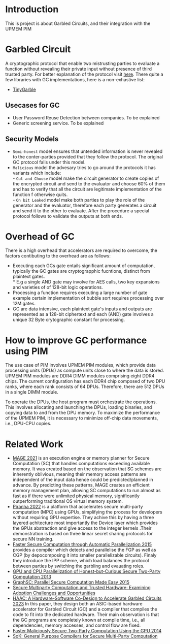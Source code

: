 # Introduction
This is project is about Garbled Circuits, and their integration with the UPMEM PIM

# Garbled Circuit
A cryptographic protocol that enable two mistrusting parties to evaluate a function without revealing their private input without presence of third trusted party. For better explanation of the protocol visit [here](https://en.wikipedia.org/wiki/Garbled_circuit). There quite a few libraries with GC implementations, here is a non-exhastive list:
- [TinyGarble](https://github.com/IntelLabs/TinyGarble2.0)

## Usecases for GC
- User Password Reuse Detection between companies. To be explained
- Generic screening service. To be explained

## Security Models
- `Semi-honest` model ensures that untended information is never revealed to the conter-parties provided that they follow the protocol. The original GC protocol falls under this model.
- `Malicious` model the advesary tries to go around the protocols it has variants which include:  
          -  `Cut and Choose` model make the circuit generator to create copies of the encrypted circuit and send to the evaluator and choose 60% of them and has to verify that all the circuit are legitimate implementation of the function f otherwise quits.  
          -  `On bit Leaked`  model make both parties to play the role of the generator and the evaluator, therefore each party generates a circuit and send it to the other to evaluate. After the procedure a special protocol follows to validate the outputs at both ends.

# Overhead of GC
There is a high overhead that accelerators are required to overcome, the factors contibuting to the overhead are as follows:
* Executing each GCs gate entails significant amount of computation, typically the GC gates are cryptograpphic fucntions, distinct from plaintext gates.  
          * E.g a single AND gate may involve for AES calls, two key expansions and varieties of of 128-bit logic operations.  
* Processing a function requires executing a large number of gate example certain implementation of bubble sort requires processing over 12M gates.
* GC are data intensive, each plaintext gate's inputs and outputs are represented as a 128-bit ciphertext and each (AND) gate involves a unique 32 Byte crytographic constant for processing.
        
# How to improve GC performance using PIM
The use case of PIM involves UPMEM PIM modules, which provide data processing units (DPUs) as compute units close to where the data is stored. UPMEM PIM modules are DDR4 DIMM modules comprising eight DDR4 chips. The current configuration has each DDR4 chip composed of two DPU ranks, where each rank consists of 64 DPUs. Therefore, there are 512 DPUs in a single DIMM module. 

To operate the DPUs, the host program must orchestrate the operations. This involves allocating and launching the DPUs, loading binaries, and copying data to and from the DPU memory. To maximize the performance of the UPMEM PIM, it is necessary to minimize off-chip data movements, i.e., DPU-CPU copies. 

# Related Work
- [MAGE 2021](https://www.usenix.org/conference/osdi21/presentation/kumar) is an execution engine or memory planner for Secure Computation (SC) that handles computations exceeding available memory. It was created based on the observation that SC schemes are inherently oblivious, meaning their memory access patterns are independent of the input data hence could be predicted/planned in advance. By predicting these patterns, MAGE creates an efficient memory management plan, allowing SC computations to run almost as fast as if there were unlimited physical memory, significantly outperforming traditional OS virtual memory system.
- [Piranha 2022](https://www.usenix.org/system/files/sec22-watson.pdf) is a platform that accelerates secure multi-party computation (MPC) using GPUs, simplifying the process for developers without requiring GPU expertise. They achive this by having a three layered achitecture most importantly the Device layer which provides the GPUs abstraction and give access to the integer kernels .Their demonstration is based on three linear secret sharing protocols for secure NN training.
- [Faster Secure Computation through Automatic Parallelization 2015](https://www.usenix.org/system/files/conference/usenixsecurity15/sec15-paper-buescher.pdf) provides a compiler which detects and parallelise the FGP as well as CGP (by depocomposing it into smaller parallelizable circuits). Finaly they introduce the IPP scheme, which load balances the protocol between parties by switching the garbling and evauating roles.
- [GPU and CPU Parallelization of Honest-but-Curious Secure Two-Party Computation 2013](https://shelat.khoury.northeastern.edu/dl/hmsg13-gpuyao.pdf)
- [GraphSC: Parallel Secure Computation Made Easy 2015](https://www.ieee-security.org/TC/SP2015/papers-archived/6949a377.pdf)
- [Secure Multiparty Computation and Trusted Hardware: Examining Adoption Challenges and Opportunities](https://onlinelibrary.wiley.com/doi/epdf/10.1155/2019/1368905)
- [HAAC: A Hardware-Software Co-Design to Accelerate Garbled Circuits 2023](https://arxiv.org/pdf/2211.13324) In this paper, they design both an ASIC-based hardware accelerator for Garbled Circuit (GC) and a compiler that compiles the code to fit into the dedicated hardware. Their main observation is that the GC programs are completely known at compile time, i.e., all dependencies, memory accesses, and control flow are fixed.  
- [Faster Maliciously Secure Two-Party Computation Using the GPU 2014](https://eprint.iacr.org/2014/270.pdf)
- [SoK: General Purpose Compilers for Secure Multi-Party Computation](https://ieeexplore.ieee.org/stamp/stamp.jsp?tp=&arnumber=8835312)
